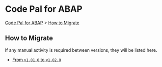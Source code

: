# Code Pal for ABAP

[Code Pal for ABAP](../README.md) > [How to Migrate](how-to-migrate.md)

## How to Migrate

If any manual activity is required between versions, they will be listed here.

- [From `v1.01.0` to `v1.02.0`](migrations/v1-01-0-to-v1-02-0.md)

